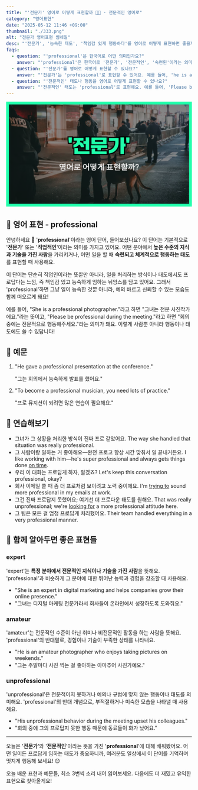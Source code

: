 ```yaml
---
title: "'전문가' 영어로 어떻게 표현할까 👩‍💼 - 전문적인 영어로"
category: "영어표현"
date: "2025-05-12 11:46 +09:00"
thumbnail: "./333.png"
alt: "전문가 영어표현 썸네일"
desc: "'전문가', '능숙한 태도', '책임감 있게 행동하다'를 영어로 어떻게 표현하면 좋을까요? 다양한 예문을 통해서 연습하고 본인의 표현으로 만들어 보세요."
faqs:
  - question: "'professional'은 한국어로 어떤 의미인가요?"
    answer: "'professional'은 한국어로 '전문가', '전문적인', '숙련된'이라는 의미를 가지고 있어요. 높은 수준의 지식과 기술을 가진 사람이나, 일을 능숙하고 책임감 있게 처리하는 태도를 뜻해요."
  - question: "'전문가'를 영어로 어떻게 표현할 수 있나요?"
    answer: "'전문가'는 'professional'로 표현할 수 있어요. 예를 들어, 'he is a professional photographer.'는 '그녀는 전문 사진작가에요.'라는 뜻이에요."
  - question: "'전문적인' 태도나 행동을 영어로 어떻게 표현할 수 있나요?"
    answer: "'전문적인' 태도는 'professional'로 표현해요. 예를 들어, 'Please be professional during the meeting.'는 '회의 중에는 전문적으로 행동해주세요.'라는 의미예요."
---
```


!['전문가' 영어표현 썸네일](./333.png)

## 🌟 영어 표현 - professional

안녕하세요 👋 '**professional**'이라는 영어 단어, 들어보셨나요? 이 단어는 기본적으로 '**전문가**' 또는 '**직업적인**'이라는 의미를 가지고 있어요. 어떤 분야에서 **높은 수준의 지식과 기술을 가진 사람**을 가리키거나, 어떤 일을 할 때 **숙련되고 체계적으로 행동하는 태도**를 표현할 때 사용해요.

이 단어는 단순히 직업인이라는 뜻뿐만 아니라, 일을 처리하는 방식이나 태도에서도 프로답다는 느낌, 즉 책임감 있고 능숙하게 임하는 뉘앙스를 담고 있어요. 그래서 'professional'하면 그냥 일이 능숙한 것뿐 아니라, 예의 바르고 신뢰할 수 있는 모습도 함께 떠오르게 돼요!

예를 들어, "She is a professional photographer."라고 하면 "그녀는 전문 사진작가에요."라는 뜻이고, "Please be professional during the meeting."라고 하면 "회의 중에는 전문적으로 행동해주세요."라는 의미가 돼요. 이렇게 사람뿐 아니라 행동이나 태도에도 쓸 수 있답니다!

## 📖 예문

1. "He gave a professional presentation at the conference."

   "그는 회의에서 능숙하게 발표를 했어요."

2. "To become a professional musician, you need lots of practice."

   "프로 뮤지션이 되려면 많은 연습이 필요해요."

## 💬 연습해보기

<ul data-interactive-list>
  <li data-interactive-item>
    <span data-toggler>그녀가 그 상황을 처리한 방식이 진짜 프로 같았어요.</span>
    <span data-answer>The way she handled that situation was really professional.</span>
  </li>
  <li data-interactive-item>
    <span data-toggler>그 사람이랑 일하는 거 좋아해요—완전 프로고 항상 시간 맞춰서 일 끝내거든요.</span>
    <span data-answer>I like working with him—he's super professional and always gets things done <a href="/blog/vocab-1/043.on-time/">on time</a>.</span>
  </li>
  <li data-interactive-item>
    <span data-toggler>우리 이 대화는 프로답게 하자, 알겠죠?</span>
    <span data-answer>Let's keep this conversation professional, okay?</span>
  </li>
  <li data-interactive-item>
    <span data-toggler>회사 이메일 쓸 때 좀 더 프로처럼 보이려고 노력 중이에요.</span>
    <span data-answer>I'm <a href="/blog/in-english/117.try-to/">trying to</a> sound more professional in my emails at work.</span>
  </li>
  <li data-interactive-item>
    <span data-toggler>그건 진짜 프로답지 못했어요; 여기선 더 프로다운 태도를 원해요.</span>
    <span data-answer>That was really unprofessional; we're <a href="/blog/in-english/173.look-for/">looking for</a> a more professional attitude here.</span>
  </li>
  <li data-interactive-item>
    <span data-toggler>그 팀은 모든 걸 엄청 프로답게 처리했어요.</span>
    <span data-answer>Their team handled everything in a very professional manner.</span>
  </li>
</ul>

## 🤝 함께 알아두면 좋은 표현들

### expert

'expert'는 **특정 분야에서 전문적인 지식이나 기술을 가진 사람**을 뜻해요. 'professional'과 비슷하게 그 분야에 대한 뛰어난 능력과 경험을 강조할 때 사용해요.

- "She is an expert in digital marketing and helps companies grow their online presence."
- "그녀는 디지털 마케팅 전문가라서 회사들이 온라인에서 성장하도록 도와줘요."

### amateur

'amateur'는 전문적인 수준이 아닌 취미나 비전문적인 활동을 하는 사람을 뜻해요. 'professional'의 반대말로, 경험이나 기술이 부족한 상태를 나타내요.

- "He is an amateur photographer who enjoys taking pictures on weekends."
- "그는 주말마다 사진 찍는 걸 좋아하는 아마추어 사진가예요."

### unprofessional

'unprofessional'은 전문적이지 못하거나 예의나 규범에 맞지 않는 행동이나 태도를 의미해요. 'professional'의 반대 개념으로, 부적절하거나 미숙한 모습을 나타낼 때 사용해요.

- "His unprofessional behavior during the meeting upset his colleagues."
- "회의 중에 그의 프로답지 못한 행동 때문에 동료들이 화가 났어요."

---

오늘은 '**전문가**'와 '**전문적인**'이라는 뜻을 가진 '**professional**'에 대해 배워봤어요. 어떤 일이든 프로답게 임하는 태도가 중요하니까, 여러분도 일상에서 이 단어를 기억하며 멋지게 행동해 보세요! 😊

오늘 배운 표현과 예문들, 최소 3번씩 소리 내어 읽어보세요. 다음에도 더 재밌고 유익한 표현으로 찾아올게요!
